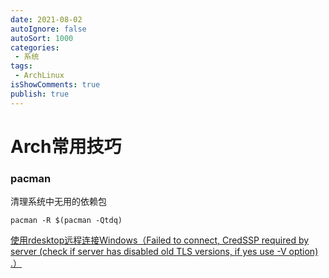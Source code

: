```yaml
---
date: 2021-08-02
autoIgnore: false
autoSort: 1000
categories:
 - 系统
tags:
 - ArchLinux
isShowComments: true
publish: true
---
```


# Arch常用技巧

### pacman

清理系统中无用的依赖包

```shell
pacman -R $(pacman -Qtdq)
```



[使用rdesktop远程连接Windows（Failed to connect, CredSSP required by server (check if server has disabled old TLS versions, if yes use -V option) .）](https://blog.csdn.net/qq_37274323/article/details/82086031)

